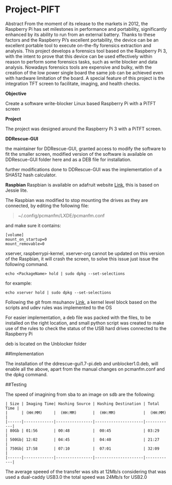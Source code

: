 # Project-PIFT
Abstract
From the moment of its release to the markets in 2012, the Raspberry Pi has set milestones in performance and portability, significantly enhanced by its ability to run from an external battery. Thanks to these factors and the Raspberry Pi’s excellent portability, the device can be an excellent portable tool to execute on-the-fly forensics extraction and analysis. This project develops a forensics tool based on the Raspberry Pi 3, with the intent to prove that this device can be used effectively within reason to perform some forensics tasks, such as write blocker and data analysis. Nowadays forensics tools are expensive and bulky, with the creation of the low power single board the same job can be achieved even with hardware limitation of the board. A special feature of this project is the integration TFT screen to facilitate, imaging, and health checks.

**Objective**

Create a software write-blocker Linux based Raspberry Pi with a PiTFT screen

**Project**

The project was designed around the Raspberry Pi 3 with a PiTFT screen. 

**DDRescue-GUI**

the maintainer for DDRescue-GUI, granted access to modify the software to fit the smaller screen, modified version of the software is available on DDRescue-GUI folder here and as a DEB file for installation. 

further modifications done to DDRescue-GUI was the implementation of a SHA512 hash calculator.

**Raspbian**
Raspbian is available on adafruit website [Link](https://learn.adafruit.com/adafruit-pitft-3-dot-5-touch-screen-for-raspberry-pi/easy-install), this is based on Jessie lite.

The Raspbian was modified to stop mounting the drives as they are connected, by editing the following file:

>~/.config/pcmanfm/LXDE/pcmanfm.conf

and make sure it contains:
```
[volume]
mount_on_startup=0
mount_removable=0
```
xserver, raspberrypi-kernel, xserver-org cannot be updated on this version of the Raspbian, it will crash the screen, to solve this issue just issue the following command.
```
echo <PackageName> hold | sudo dpkg --set-selections 
```
for example:
```
echo xserver hold | sudo dpkg --set-selections
```
Following the git from msuhanov [Link](https://github.com/msuhanov/Linux-write-blocker), a kernel level block based on the scripts and udev rules was implemented to the OS

For easier implementation, a deb file was packed with the files, to be installed on the right location, and small python script was created to make use of the rules to check the status of the USB hard drives connected to the Raspberry Pi

deb is located on the Unblocker folder

##Implementation

The installation of the ddrescue-gui1.7-pi.deb and unblocker1.0.deb, will enable all the above, apart from the manual changes on pcmanfm.conf and the dpkg command.

##Testing 

The speed of imagining from sba to an image on sdb are the following:
```
| Size | Imaging Time| Hashing Source | Hashing Destination | Total Time |
|      | (HH:MM)     |  (HH:MM)       |  (HH:MM)            |  (HH:MM)   |
|------|-------------|----------------|---------------------|------------|
| 80Gb | 01:56       | 00:48          |  00:45              | 03:29      |
| 500Gb| 12:02       | 04:45          |  04:40              | 21:27      |
| 750Gb| 17:58       | 07:10          |  07:01              | 32:09      |
|------|-------------|----------------|---------------------|------------|
```
The average speeed of the transfer was sits at 12Mb/s considering that was used a dual-caddy USB3.0 the total speed was 24Mb/s for USB2.0
